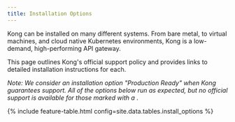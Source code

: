```yaml
---
title: Installation Options
---
```


Kong can be installed on many different systems. From bare metal, to virtual machines, and cloud native Kubernetes environments, Kong is a low-demand, high-performing API gateway.

This page outlines Kong's official support policy and provides links to detailed installation instructions for each.

_Note: We consider an installation option "Production Ready" when Kong guarantees support. All of the options below run as expected, but no official support is available for those marked with a_ <i class="fa fa-times" style="color: #d44324; opacity: 50%"></i>.

{% include feature-table.html config=site.data.tables.install_options %}
